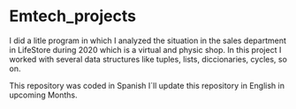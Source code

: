 # Emtech_projects

I did a litle program in which I analyzed the situation in the sales department in LifeStore during 2020 which is a virtual and physic shop. 
In this project I worked with several data structures like tuples, lists, diccionaries, cycles, so on.

This repository was coded in Spanish
I´ll update this repository in English in upcoming Months.
